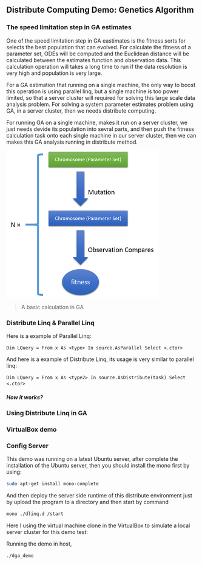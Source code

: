 ## Distribute Computing Demo: Genetics Algorithm

### The speed limitation step in GA estimates

One of the speed limitation step in GA eastimates is the fitness sorts for selects the best population that can evolved. For calculate the fitness of a parameter set, ODEs will be computed and the Euclidean distance will be calculated between the estimates function and observation data. This calculation operation will takes a long time to run if the data resolution is very high and population is very large.

For a GA estimation that running on a single machine, the only way to boost this operation is using parallel linq, but a single machine is too power limited, so that a server cluster will required for solving this large scale data analysis problem. For solving a system parameter estimates problem using GA, in a server cluster, then we needs distribute computing. 

For running GA on a single machine, makes it run on a server cluster, we just needs devide its population into sevral parts, and then push the fitness calculation task onto each single machine in our server cluster, then we can makes this GA analysis running in distribute method.

![](./Mutation-and-fitness.png)
> A basic calculation in GA

### Distribute Linq &amp; Parallel Linq

Here is a example of Parallel Linq:
```vbnet
Dim LQuery = From x As <type> In source.AsParallel Select <.ctor>
```

And here is a example of Distribute Linq, its usage is very similar to parallel linq:
```vbnet
Dim LQuery = From x As <type2> In source.AsDistribute(task) Select <.ctor>
```

##### How it works?


### Using Distribute Linq in GA

### VirtualBox demo

### Config Server
This demo was running on a latest Ubuntu server, after complete the installation of the Ubuntu server, then you should install the mono first by using:

```bash
sudo apt-get install mono-complete
```

And then deploy the server side runtime of this distribute environment just by upload the program to a directory and then start by command
```bash
mono ./dlinq.d /start
```

Here I using the virtual machine clone in the VirtualBox to simulate a local server cluster for this demo test:

Running the demo in host,

```bash
./dga_demo
```
